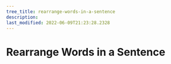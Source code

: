 ```yaml
---
tree_title: rearrange-words-in-a-sentence
description: 
last_modified: 2022-06-09T21:23:28.2328
---
```


# Rearrange Words in a Sentence
